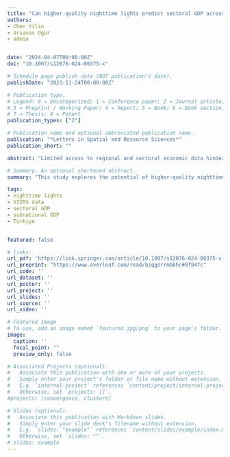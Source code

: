 ```yaml
---
title: "Can higher-quality nighttime lights predict sectoral GDP across subnational regions? Urban and rural luminosity across provinces in Türkiye"
authors:
- Chen Yilin
- Ursavas Ugur
- admin


date: "2024-04-07T00:00:00Z"
doi: "10.1007/s12076-024-00375-x"

# Schedule page publish date (NOT publication's date).
publishDate: "2023-11-24T00:00:00Z"

# Publication type.
# Legend: 0 = Uncategorized; 1 = Conference paper; 2 = Journal article;
# 3 = Preprint / Working Paper; 4 = Report; 5 = Book; 6 = Book section;
# 7 = Thesis; 8 = Patent
publication_types: ["2"]

# Publication name and optional abbreviated publication name.
publication: "*Letters in Spatial and Resource Sciences*"
publication_short: ""

abstract: "Limited access to regional and sectoral economic data hinders effective policy design in various countries. To address this issue, this study explores the potential of higher-quality nighttime light (NTL) data to predict economic activity across various sectors within regions. We analyze the relationship between NTL intensity and sectoral GDP in 81 Turkish provinces from 2004 to 2020. Our findings reveal that urban NTL data is most strongly correlated with non-agricultural GDP, particularly in the industrial sector. This suggests that NTL data, especially its urban component, can be a valuable tool for policymakers to identify economically disadvantaged regions and sectors, monitor the impact of economic development policies at a granular level, and allocate resources efficiently. However, this study also acknowledges limitations in capturing annual GDP changes, highlighting the need to combine NTL data with other economic indicators for a comprehensive understanding."

# Summary. An optional shortened abstract.
summary: "This study explores the potential of higher-quality nighttime light (NTL) data to predict economic activity across various sectors within regions."

tags:
- nighttime lights
- VIIRS data
- sectoral GDP
- subnational GDP
- Türkiye


featured: false

# links:
url_pdf: 'https://link.springer.com/article/10.1007/s12076-024-00375-x'
url_preprint: "https://www.overleaf.com/read/bzqgsrrmbbhc#9f94fc"
url_code: ''
url_dataset: ''
url_poster: ''
url_project: ''
url_slides: ''
url_source: ''
url_video: ''

# Featured image
# To use, add an image named `featured.jpg/png` to your page's folder.
image:
  caption: ''
  focal_point: ""
  preview_only: false

# Associated Projects (optional).
#   Associate this publication with one or more of your projects.
#   Simply enter your project's folder or file name without extension.
#   E.g. `internal-project` references `content/project/internal-project/index.md`.
#   Otherwise, set `projects: []`.
#projects: [convergence, clusters]

# Slides (optional).
#   Associate this publication with Markdown slides.
#   Simply enter your slide deck's filename without extension.
#   E.g. `slides: "example"` references `content/slides/example/index.md`.
#   Otherwise, set `slides: ""`.
# slides: example
---
```


